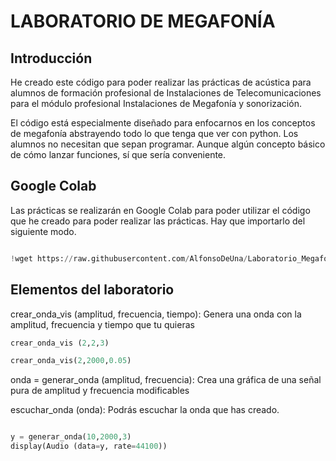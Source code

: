 # LABORATORIO DE MEGAFONÍA

## Introducción

He creado este código para poder realizar las prácticas de acústica
para alumnos de formación profesional de Instalaciones de Telecomunicaciones para
el módulo profesional Instalaciones de Megafonía y sonorización. 

El código está especialmente diseñado para enfocarnos en los conceptos de megafonía
abstrayendo todo lo que tenga que ver con python. Los alumnos no necesitan que
sepan programar. Aunque algún concepto básico de cómo lanzar funciones, sí que sería
conveniente.

## Google Colab

Las prácticas se realizarán en Google Colab para poder utilizar el código que he creado
para poder realizar las prácticas. Hay que importarlo del siguiente modo.

```python

!wget https://raw.githubusercontent.com/AlfonsoDeUna/Laboratorio_Megafonia/main/acustics/megafonia.py

```

## Elementos del laboratorio

crear_onda_vis (amplitud, frecuencia, tiempo): Genera una onda con la amplitud, frecuencia y tiempo que tu quieras 

``` python
crear_onda_vis (2,2,3)

crear_onda_vis(2,2000,0.05)


```

onda = generar_onda (amplitud, frecuencia): Crea una gráfica de una señal pura de amplitud y frecuencia modificables

escuchar_onda (onda): Podrás escuchar la onda que has creado.

``` python

y = generar_onda(10,2000,3)
display(Audio (data=y, rate=44100))

```
